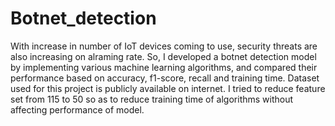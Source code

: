 # Botnet_detection
With increase in number of IoT devices coming to use, security threats are also increasing on alraming rate. So, I developed a botnet detection model by implementing various machine learning algorithms, and compared their performance based on accuracy, f1-score, recall and training time. 
Dataset used for this project is publicly available on internet. I tried to reduce feature set from 115 to 50 so as to reduce training time of algorithms without affecting performance of model.
